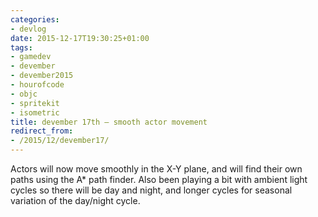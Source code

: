 ```yaml
---
categories:
- devlog
date: 2015-12-17T19:30:25+01:00
tags:
- gamedev
- devember
- devember2015
- hourofcode
- objc
- spritekit
- isometric
title: devember 17th — smooth actor movement
redirect_from:
- /2015/12/devember17/
---
```


Actors will now move smoothly in the X-Y plane, and will find their own paths using the A* path finder. Also been playing a bit with ambient light cycles so there will be day and night, and longer cycles for seasonal variation of the day/night cycle.
